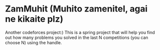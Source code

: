 # ZamMuhit (Muhito zamenitel, agai ne kikaite plz)
Another codeforces project:)
This is a spring project that will help you find out how many problems you solved in the last N competitions (you can choose N) using the handle.
